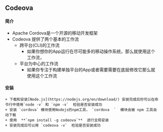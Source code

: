 ## Codeova

#### 简介

+ Apache Cordova是一个开源的移动开发框架
+ Codeova 提供了两个基本的工作流
  + 跨平台(CLI)的工作流
    + 如果你想你的App运行在尽可能多的移动操作系统，那么就使用这个工作流，
  + 平台为中心的工作流
    + 如果你专注于构建单独平台的App或者需要需要在底层修改它那么就使用这个工作流

#### 安装

	+ 下载和安装[Node.js](https://nodejs.org/en/download/) 安装完成后你可以在命令行中使用`node -v` 和 `npm -v`  检验是否安装成功
	+ 安装 `cordova` 模块使用Nodejs的npm工具， `cordova  `  模块会被 npm 工具自动下载
	+ 使用  **`npm install -g codeova`**  进行全局安装
	+ 安装完成后可以用 `codeova -v`  检验是否安装成功